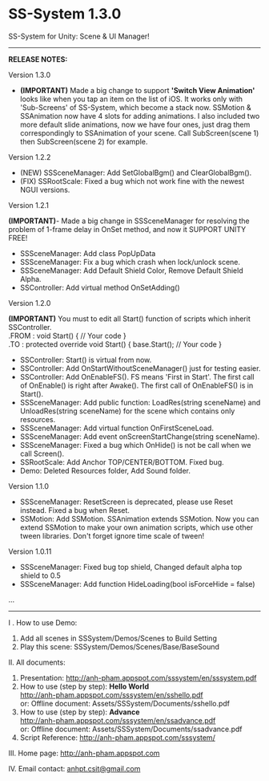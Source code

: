 SS-System 1.3.0
========

SS-System for Unity: Scene &amp; UI Manager!

---

<b>RELEASE NOTES:</b>

Version 1.3.0

- <b>(IMPORTANT)</b> Made a big change to support <b>'Switch View Animation'</b> looks like when you tap an item on the list of iOS.
It works only with 'Sub-Screens' of SS-System, which become a stack now. 
SSMotion & SSAnimation now have 4 slots for adding animations.
I also included two more default slide animations, now we have four ones, just drag them correspondingly to SSAnimation of your scene.
Call SubScreen(scene 1) then SubScreen(scene 2) for example.

Version 1.2.2

- (NEW) SSSceneManager: Add SetGlobalBgm() and ClearGlobalBgm().
- (FIX) SSRootScale: Fixed a bug which not work fine with the newest NGUI versions.

Version 1.2.1

<b>(IMPORTANT)</b>- Made a big change in SSSceneManager for resolving the problem of 1-frame delay in OnSet method, and now it SUPPORT UNITY FREE!

- SSSceneManager: Add class PopUpData
- SSSceneManager: Fix a bug which crash when lock/unlock scene.
- SSSceneManager: Add Default Shield Color, Remove Default Shield Alpha.
- SSController: Add virtual method OnSetAdding()

Version 1.2.0

<b>(IMPORTANT)</b>  You must to edit all Start() function of scripts which inherit SSController.<br>
.FROM : void Start() { // Your code } <br>
.TO   : protected override void Start() { base.Start(); // Your code }

- SSController: Start() is virtual from now.
- SSController: Add OnStartWithoutSceneManager() just for testing easier.
- SSController: Add OnEnableFS(). FS means 'First in Start'. The first call of OnEnable() is right after Awake(). The first call of OnEnableFS() is in Start().
- SSSceneManager: Add public function: LoadRes(string sceneName) and UnloadRes(string sceneName) for the scene which contains only resources.
- SSSceneManager: Add virtual function OnFirstSceneLoad.
- SSSceneManager: Add event onScreenStartChange(string sceneName).
- SSSceneManager: Fixed a bug which OnHide() is not be call when we call Screen().
- SSRootScale: Add Anchor TOP/CENTER/BOTTOM. Fixed bug.
- Demo: Deleted Resources folder, Add Sound folder.

Version 1.1.0

- SSSceneManager: ResetScreen is deprecated, please use Reset instead. Fixed a bug when Reset.
- SSMotion: Add SSMotion. SSAnimation extends SSMotion. Now you can extend SSMotion to make your own animation scripts, which use other tween libraries. Don't forget ignore time scale of tween!

Version 1.0.11

- SSSceneManager: Fixed bug top shield, Changed default alpha top shield to 0.5
- SSSceneManager: Add function HideLoading(bool isForceHide = false)

…

---


I . How to use Demo:

1. Add all scenes in SSSystem/Demos/Scenes to Build Setting
2. Play this scene: SSSystem/Demos/Scenes/Base/BaseSound

II. All documents:

1. Presentation: <a>http://anh-pham.appspot.com/sssystem/en/sssystem.pdf</a>
2. How to use (step by step): <b>Hello World</b><br>
<a>http://anh-pham.appspot.com/sssystem/en/sshello.pdf</a><br>
or:
Offline document: Assets/SSSystem/Documents/sshello.pdf
3. How to use (step by step): <b>Advance</b><br>
<a>http://anh-pham.appspot.com/sssystem/en/ssadvance.pdf</a><br>
or:
Offline document: Assets/SSSystem/Documents/ssadvance.pdf
4. Script Reference:
<a>http://anh-pham.appspot.com/sssystem/</a>

III. Home page:
<a>http://anh-pham.appspot.com</a>

IV. Email contact:
<a>anhpt.csit@gmail.com</a>





